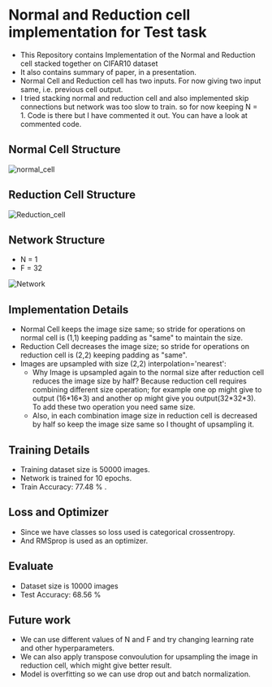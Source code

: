 # Normal and Reduction cell implementation for Test task
- This Repository contains Implementation of the Normal and Reduction cell stacked together on CIFAR10 dataset 
- It also contains summary of paper, in a presentation.
- Normal Cell and Reduction cell has two inputs. For now giving two input same, i.e. previous cell output.
- I tried stacking normal and reduction cell and also implemented skip connections but network was too slow to train. so for now keeping N = 1. Code is there but I have commented it out. You can have a look at commented code.

## Normal Cell Structure

![normal_cell](https://user-images.githubusercontent.com/8547940/68075981-56455800-fdaf-11e9-9d34-cbb2b43f9311.png)

## Reduction Cell Structure

![Reduction_cell](https://user-images.githubusercontent.com/8547940/68069559-c3320100-fd61-11e9-8361-5cb28421a1bb.png)

## Network Structure
- N = 1
- F = 32

![Network](https://user-images.githubusercontent.com/8547940/68069578-08eec980-fd62-11e9-8d92-a274b579f807.png)

## Implementation Details
- Normal Cell keeps the image size same; so stride for operations on normal cell is (1,1) keeping padding as "same" to maintain the size.
- Reduction Cell decreases the image size; so stride for operations on reduction cell is (2,2) keeping padding as "same". 
- Images are upsampled with size (2,2) interpolation='nearest':
  - Why Image is upsampled again to the normal size after reduction cell reduces the image size by half?  Because reduction cell requires combining different size operation; for example one op might give to output (16\*16\*3) and another op might give you output(32\*32\*3). To add these two operation you need same size. 
  - Also, in each combination image size in reduction cell is decreased by half so keep the image size same so I thought of upsampling it.

## Training Details

- Training dataset size is 50000 images.
- Network is trained for 10 epochs.
- Train Accuracy:  77.48 % .

## Loss and Optimizer
- Since we have classes so loss used is categorical crossentropy.
- And RMSprop is used as an optimizer.

## Evaluate
- Dataset size is 10000 images
- Test Accuracy: 68.56 %

## Future work 
- We can use different values of N and F and try changing learning rate and other hyperparameters.
- We can also apply transpose convoulution for upsampling the image in reduction cell, which might give better result.
- Model is overfitting so we can use drop out and batch normalization.


